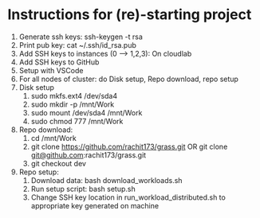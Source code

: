 # Instructions for (re)-starting project

1. Generate ssh keys: ssh-keygen -t rsa
2. Print pub key: cat ~/.ssh/id_rsa.pub
3. Add SSH keys to instances (0 —> 1,2,3): On cloudlab
4. Add SSH keys to GitHub
5. Setup with VSCode
6. For all nodes of cluster: do Disk setup, Repo download, repo setup
7. Disk setup 
    1. sudo mkfs.ext4 /dev/sda4
    2. sudo mkdir -p /mnt/Work
    3. sudo mount /dev/sda4 /mnt/Work
    4. sudo chmod 777 /mnt/Work
8. Repo download:
    1. cd /mnt/Work
    2. git clone https://github.com/rachit173/grass.git OR git clone git@github.com:rachit173/grass.git 
    3.  git checkout dev
9. Repo setup:
    1. Download data: bash download_workloads.sh
    2. Run setup script: bash setup.sh
    3. Change SSH key location in run_workload_distributed.sh to appropriate key generated on machine
